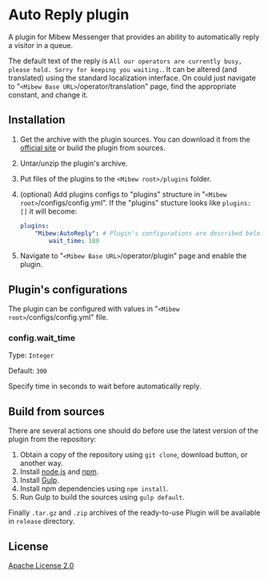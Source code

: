 # Auto Reply plugin

A plugin for Mibew Messenger that provides an ability to automatically
reply a visitor in a queue.

The default text of the reply is `All our operators are currently busy, please hold. Sorry for keeping you waiting.`.
It can be altered (and translated) using the standard localization
interface. On could just navigate to "`<Mibew Base URL>`/operator/translation"
page, find the appropriate constant, and change it.

## Installation

1. Get the archive with the plugin sources. You can download it from the
[official site](https://mibew.org/plugins#mibew-auto-reply) or build the
plugin from sources.

2. Untar/unzip the plugin's archive.

3. Put files of the plugins to the `<Mibew root>/plugins`  folder.

4. (optional) Add plugins configs to "plugins" structure in
"`<Mibew root>`/configs/config.yml". If the "plugins" stucture looks like
`plugins: []` it will become:
    ```yaml
    plugins:
        "Mibew:AutoReply": # Plugin's configurations are described below
            wait_time: 180
    ```

5. Navigate to "`<Mibew Base URL>`/operator/plugin" page and enable the plugin.

## Plugin's configurations

The plugin can be configured with values in "`<Mibew root>`/configs/config.yml" file.

### config.wait_time

Type: `Integer`

Default: `300`

Specify time in seconds to wait before automatically reply.

## Build from sources

There are several actions one should do before use the latest version of the plugin from the repository:

1. Obtain a copy of the repository using `git clone`, download button, or another way.
2. Install [node.js](http://nodejs.org/) and [npm](https://www.npmjs.org/).
3. Install [Gulp](http://gulpjs.com/).
4. Install npm dependencies using `npm install`.
5. Run Gulp to build the sources using `gulp default`.

Finally `.tar.gz` and `.zip` archives of the ready-to-use Plugin will be available in `release` directory.

## License

[Apache License 2.0](http://www.apache.org/licenses/LICENSE-2.0.html)
